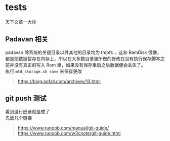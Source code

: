 # tests
天下文章一大抄
## Padavan 相关
padavan 除系统的关键目录以外其他的目录均为 tmpfs ，这和 RamDisk 很像，都是把数据暂存在内存上，所以在大多数目录里所做的修改在没有执行保存脚本之前并没有真正的写入 Rom 里，如果没有保存重启之后数据便会丢失了。  
执行 `mtd_storage.sh save` 来保存更改  
>https://blog.aofall.com/archives/13.html

## git push 测试
看到这行应该就是成了  
先放几个链接
>https://www.runoob.com/manual/git-guide/
>https://www.runoob.com/w3cnote/git-guide.html
